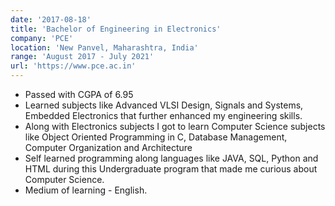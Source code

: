 ```yaml
---
date: '2017-08-18'
title: 'Bachelor of Engineering in Electronics'
company: 'PCE'
location: 'New Panvel, Maharashtra, India'
range: 'August 2017 - July 2021'
url: 'https://www.pce.ac.in'
---
```


- Passed with CGPA of 6.95
- Learned subjects like Advanced VLSI Design, Signals and Systems, Embedded Electronics that further enhanced my engineering skills.
- Along with Electronics subjects I got to learn Computer Science subjects like Object Oriented Programming in C, Database Management, Computer Organization and Architecture
- Self learned programming along languages like JAVA, SQL, Python and HTML during this Undergraduate program that made me curious about Computer Science.
- Medium of learning - English.
